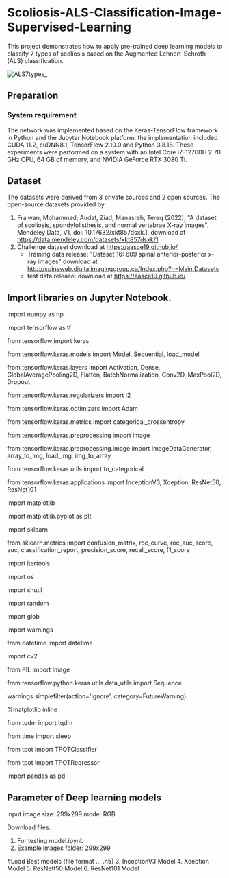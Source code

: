 # Scoliosis-ALS-Classification-Image-Supervised-Learning
This project demonstrates how to apply pre-trained deep learning models to classify 7 types of scoliosis based on the Augmented Lehnert-Schroth (ALS) classification.

![ALS7types_](https://github.com/13utterply/Scoliosis-ALS-Classification-Image-Supervised-Learning/assets/151118115/7144a71c-28c0-4d34-ad1d-43db68ca7bb5)

## Preparation
### System requirement
The network was implemented based on the Keras-TensorFlow framework in Python and the Jupyter Notebook platform.
the implementation included CUDA 11.2, cuDNN8.1, TensorFlow 2.10.0 and Python 3.8.18.
These experiments were performed on a system with an Intel Core i7-12700H 2.70 GHz CPU, 64 GB of memory, and NVIDIA GeForce RTX 3080 Ti.

## Dataset
The datasets were derived from 3 private sources and 2 open sources. 
The open-source datasets provided by
1. Fraiwan, Mohammad; Audat, Ziad; Manasreh, Tereq (2022), "A dataset of scoliosis, spondylolisthesis, and normal vertebrae X-ray images", Mendeley Data, V1, doi: 10.17632/xkt857dsxk.1,
   download at https://data.mendeley.com/datasets/xkt857dsxk/1 
3. Challenge dataset download at https://aasce19.github.io/
    - Training data release: "Dataset 16: 609 spinal anterior-posterior x-ray images" download at http://spineweb.digitalimaginggroup.ca/Index.php?n=Main.Datasets
    - test data release: download at https://aasce19.github.io/
  
## Import libraries on Jupyter Notebook.
import numpy as np

import tensorflow as tf

from tensorflow import keras

from tensorflow.keras.models import Model, Sequential, load_model

from tensorflow.keras.layers import Activation, Dense, GlobalAveragePooling2D, Flatten, BatchNormalization, Conv2D, MaxPool2D, Dropout

from tensorflow.keras.regularizers import l2

from tensorflow.keras.optimizers import Adam

from tensorflow.keras.metrics import categorical_crossentropy

from tensorflow.keras.preprocessing import image

from tensorflow.keras.preprocessing.image import ImageDataGenerator, array_to_img, load_img, img_to_array

from tensorflow.keras.utils import to_categorical

from tensorflow.keras.applications import InceptionV3, Xception, ResNet50, ResNet101

import matplotlib

import matplotlib.pyplot as plt

import sklearn

from sklearn.metrics import confusion_matrix, roc_curve, roc_auc_score, auc, classification_report, precision_score, recall_score, f1_score

import itertools

import os

import shutil

import random

import glob

import warnings

from datetime import datetime

import cv2

from PIL import Image

from tensorflow.python.keras.utils.data_utils import Sequence

warnings.simplefilter(action='ignore', category=FutureWarning)

%matplotlib inline

from tqdm import tqdm

from time import sleep

from tpot import TPOTClassifier

from tpot import TPOTRegressor

import pandas as pd

## Parameter of Deep learning models
input  image size: 299x299 mode: RGB

Download files:
1. For testing model.ipynb
2. Example images folder: 299x299

#Load Best models (file format ... .h5)
3. InceptionV3 Model 
4. Xception Model
5. ResNett50 Model
6. ResNet101 Model





